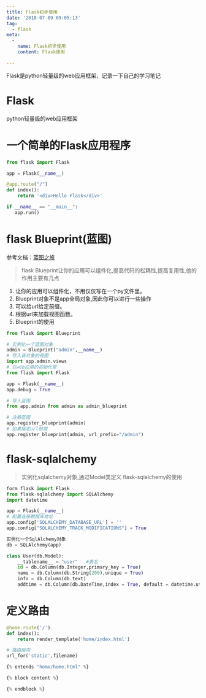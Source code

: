```yaml
---
title: Flask初步使用
date: '2018-07-09 09:05:13'
tag: 
  - flask
meta:
  -
    name: Flask初步使用
    content: Flask使用

---
```


Flask是python轻量级的web应用框架，记录一下自己的学习笔记
<!-- more -->

# Flask

python轻量级的web应用框架

# 一个简单的Flask应用程序

```python
from flask import Flask

app = Flask(__name__)

@app.route("/")
def index():
    return '<div>Hello Flask</div>'

if __name__ == "__main__":
   app.run()
```

# flask Blueprint(蓝图)

参考文档：[蓝图之旅](https://spacewander.github.io/explore-flask-zh/7-blueprints.html)

> flask Blueprint让你的应用可以组件化,提高代码的松耦性,提高复用性,他的作用主要有几点

1. 让你的应用可以组件化，不用仅仅写在一个py文件里。
2. Blueprint对象不是app全局对象,因此你可以进行一些操作
3. 可以给url给定前缀。
4. 根据url来加载视图函数。
5. Blueprint的使用

```python
from flask import Blueprint

# 实例化一个蓝图对象
admin = Blueprint("admin",__name__)
# 导入该对象的视图
import app.admin.views
# 在web应用的初始化里
from flask import Flask

app = Flask(__name__)
app.debug = True

# 导入蓝图
from app.admin from admin as admin_blueprint

# 注册蓝图
app.register_blueprint(admin)
# 如果指定url前缀
app.register_blueprint(admin, url_prefix="/admin")
```

# flask-sqlalchemy

> 实例化sqlalchemy对象,通过Model类定义 flask-sqlalchemy的使用

```python
form flask import Flask
from flask-sqlalchemy import SQLAlchemy
import datetime

app = Flask(__name__)
# 配置连接数据库地址
app.config['SQLALCHEMY_DATABASE_URL'] = ''
app.config["SQLALCHEMY_TRACK_MODIFICATIONS"] = True

实例化一个SqlAlchemy对象
db = SQLAlchemy(app)

class User(db.Model):
    __tablename__ = "user"   #表名
    id = db.Column(db.Integer,primary_key = True)
    name = db.Column(db.String(200),unique = True)
    info = db.Column(db.text)
    addtime = db.Column(db.DateTime,index = True, default = datetime.utcnow 
```

# 定义路由

```python
@home.route('/')
def index():
    return render_template('home/index.html')

# 路由指向
url_for('static',filename)

{% entends "home/home.html" %}

{% block content %}

{% endblock %}
```
